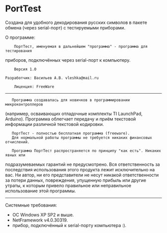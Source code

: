 # PortTest
Создана для удобного декодирования русских символов в пакете обмена (через serial-порт) с тестируемыми приборами.

О программе:

        ПортТест, именуемая в дальнейшем "программа" - программа для тестирования
приборов, подключённых через serial-порт к компьютеру.

        Версия 1.0    

	Разработчик: Васильев А.В. vleshka@mail.ru

        Лиценция: FreeWare

_______________________________________________________________________


       Программа создавалась для новичков в программировании микроконтроллеров 
(например, осваивающих отладочные комплекты TI LaunchPad, Arduino).
       Программа облегчает передачу и приём текстовой информации различной 
текстовой кодировки.

       ПортТест - полностью бесплатная программа (freeware).
       Для нормальной работы программы не требуется никаких финансовых отчислений.

       Программа ПортТест распространяется по принципу "как есть". Никаких явных или 
подразумеваемых гарантий не предусмотрено. Вся ответственность за последствия 
использования этого продукта лежит исключительно на вас. Ни автор, ни его 
представители не несут никакой ответственности за потери данных, повреждения, 
упущенную прибыль или другие утраты, к которым привело правильное или 
неправильное использование этой программы.

________________________________________________________________________


Системные требования:

- ОС Windows XP SP2 и выше.
- NetFramework v4.0.30319.
- прибор, подключённый к serial-порту компьютера :).
